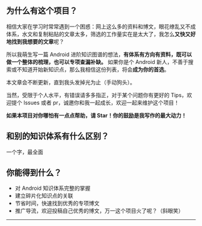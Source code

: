 ## 为什么有这个项目？

相信大家在学习时常常遇到一个困惑：网上这么多的资料和博文，眼花缭乱又不成体系，水文和复制粘贴的文章太多，筛选的工作量实在是太大了，我怎么**又快又好地找到我想要的文章**呢？

所以我萌生写一篇 Android 进阶知识图谱的想法，**有体系有方向有资料，既可以做一个整体的梳理，也可以专项查漏补缺。** 如果你是个 Android 新人，不善于搜索或不知道开始新知识点，那么我相信这份列表，将会**成为你的首选**。

本文章会不断更新，直到我头发掉光为止（手动狗头）。

当然，受限于个人水平，有错误请多多指正，对于某个问题你有更好的 Tips，欢迎提个 Issues 或者 pr，诚邀你和我一起成长，欢迎一起来维护这个项目！

**如果本项目对你哪怕有一点点帮助，请 Star！你的鼓励是我写作的最大动力！**

## 和别的知识体系有什么区别？

一个字，最全面

## 你能得到什么？

- 对 Android 知识体系完整的掌握
- 建立碎片化知识点的关联
- 节省时间，快速找到优秀的专项博文
- 推广导流，欢迎投稿自己优秀的博文，万一这个项目火了呢？（斜眼笑）

---



